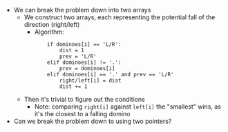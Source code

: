 - We can break the problem down into two arrays
    - We construct two arrays, each representing the potential fall of the direction (right/left)
        - Algorithm:
            ```
                if dominoes[i] == 'L/R':
                    dist = 1
                    prev = 'L/R'
                elif dominoes[i] != '.':
                    prev = dominoes[i]
                elif dominoes[i] == '.' and prev == 'L/R'
                    right/left[i] = dist
                    dist += 1
            ```
    - Then it's trivial to figure out the conditions
        - Note: comparing `right[i]` against `left[i]` the "smallest" wins, as it's the closest to a falling domino
- Can we break the problem down to using two pointers?